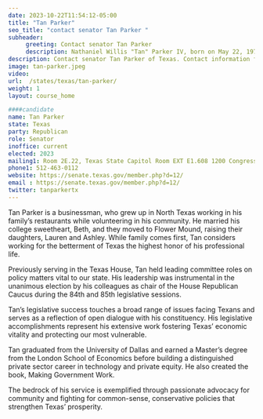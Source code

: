 ```yaml
---
date: 2023-10-22T11:54:12-05:00
title: "Tan Parker"
seo_title: "contact senator Tan Parker "
subheader:
     greeting: Contact senator Tan Parker
     description: Nathaniel Willis "Tan" Parker IV, born on May 22, 1971, is a prominent figure in both business and Republican politics. Since 2023, he has been dedicated to public service as the representative for the 12th district in the Texas Senate.
description: Contact senator Tan Parker of Texas. Contact information for Tan Parker includes email address, phone number, and mailing address.
image: tan-parker.jpeg
video:
url:  /states/texas/tan-parker/
weight: 1
layout: course_home

####candidate
name: Tan Parker
state: Texas
party: Republican
role: Senator
inoffice: current
elected: 2023
mailing1: Room 2E.22, Texas State Capitol Room EXT E1.608 1200 Congress Ave Austin, TX 78711-2068
phone1: 512-463-0112
website: https://senate.texas.gov/member.php?d=12/
email : https://senate.texas.gov/member.php?d=12/
twitter: tanparkertx
---
```


Tan Parker is a businessman, who grew up in North Texas working in his family’s restaurants while volunteering in his community. He married his college sweetheart, Beth, and they moved to Flower Mound, raising their daughters, Lauren and Ashley. While family comes first, Tan considers working for the betterment of Texas the highest honor of his professional life.

Previously serving in the Texas House, Tan held leading committee roles on policy matters vital to our state. His leadership was instrumental in the unanimous election by his colleagues as chair of the House Republican Caucus during the 84th and 85th legislative sessions.

Tan’s legislative success touches a broad range of issues facing Texans and serves as a reflection of open dialogue with his constituency. His legislative accomplishments represent his extensive work fostering Texas’ economic vitality and protecting our most vulnerable.

Tan graduated from the University of Dallas and earned a Master’s degree from the London School of Economics before building a distinguished private sector career in technology and private equity. He also created the book, Making Government Work.

The bedrock of his service is exemplified through passionate advocacy for community and fighting for common-sense, conservative policies that strengthen Texas’ prosperity.
